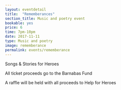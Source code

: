 ```yaml
---
layout: eventdetail
title:  "Rememberances"
section_title: Music and poetry event
bookable: yes
price: 6
time: 7pm-10pm
date: 2017-11-11
type: Music and poetry
image: rememberance
permalink: events/rememberance
---
```


Songs & Stories for Heroes

All ticket proceeds go to the Barnabas Fund

A raffle will be held with all proceeds to Help for Heroes
